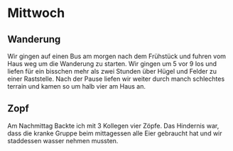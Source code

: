 # Mittwoch
## Wanderung
Wir gingen auf einen Bus am morgen nach dem Frühstück und fuhren vom Haus weg um die Wanderung zu starten. Wir gingen um 5 vor 9 los und liefen für ein bisschen mehr als zwei Stunden über Hügel und Felder zu einer Raststelle. Nach der Pause liefen wir weiter durch manch schlechtes terrain und kamen so um halb vier am Haus an.

## Zopf
Am Nachmittag Backte ich mit 3 Kollegen vier Zöpfe. Das Hindernis war, dass die kranke Gruppe beim mittagessen alle Eier gebraucht hat und wir staddessen wasser nehmen mussten.